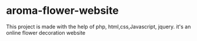# aroma-flower-website
This project is made with the help of php, html,css,Javascript, jquery.
it's an online flower decoration website
